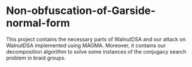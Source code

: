 # Non-obfuscation-of-Garside-normal-form
This project contains the necessary parts of WalnutDSA and our attack on WalnutDSA implemented using MAGMA. Moreover, it contains our decomposition algorithm to solve some instances of the conjugacy search problem in braid groups.
